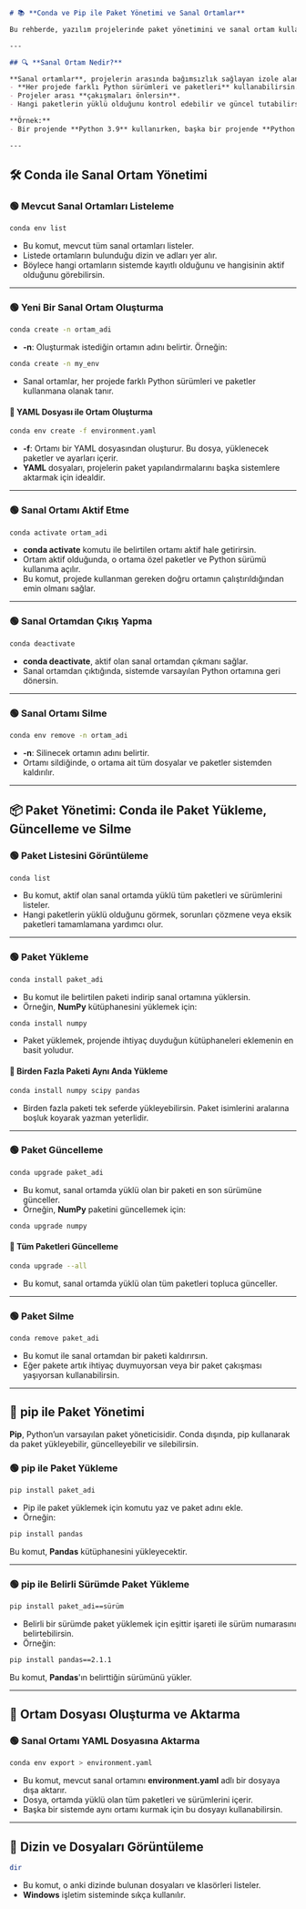 ```md
# 📚 **Conda ve Pip ile Paket Yönetimi ve Sanal Ortamlar**

Bu rehberde, yazılım projelerinde paket yönetimini ve sanal ortam kullanımını öğrenip ustalaşacaksın. **Conda** ve **Pip** komutları detaylandırılarak açıklanmıştır. Sanal ortamlar, her projeye özel bağımsız çalışma alanları sağlar. İşte bu süreçte ihtiyacın olan her şey:

---

## 🔍 **Sanal Ortam Nedir?**

**Sanal ortamlar**, projelerin arasında bağımsızlık sağlayan izole alanlardır. Bu sayede:
- **Her projede farklı Python sürümleri ve paketleri** kullanabilirsin.
- Projeler arası **çakışmaları önlersin**.
- Hangi paketlerin yüklü olduğunu kontrol edebilir ve güncel tutabilirsin.

**Örnek:** 
- Bir projende **Python 3.9** kullanırken, başka bir projende **Python 3.7** kullanmak sanal ortamlarla mümkündür.

---
```


## 🛠️ **Conda ile Sanal Ortam Yönetimi**

### 🟢 **Mevcut Sanal Ortamları Listeleme**
```bash
conda env list
```
- Bu komut, mevcut tüm sanal ortamları listeler.
- Listede ortamların bulunduğu dizin ve adları yer alır.
- Böylece hangi ortamların sistemde kayıtlı olduğunu ve hangisinin aktif olduğunu görebilirsin.

---

### 🟢 **Yeni Bir Sanal Ortam Oluşturma**
```bash
conda create -n ortam_adi
```
- **-n**: Oluşturmak istediğin ortamın adını belirtir. Örneğin: 
```bash
conda create -n my_env
```
- Sanal ortamlar, her projede farklı Python sürümleri ve paketler kullanmana olanak tanır.

#### 📄 **YAML Dosyası ile Ortam Oluşturma**
```bash
conda env create -f environment.yaml
```
- **-f**: Ortamı bir YAML dosyasından oluşturur. Bu dosya, yüklenecek paketler ve ayarları içerir.
- **YAML** dosyaları, projelerin paket yapılandırmalarını başka sistemlere aktarmak için idealdir.

---

### 🟢 **Sanal Ortamı Aktif Etme**
```bash
conda activate ortam_adi
```
- **conda activate** komutu ile belirtilen ortamı aktif hale getirirsin.
- Ortam aktif olduğunda, o ortama özel paketler ve Python sürümü kullanıma açılır.
- Bu komut, projede kullanman gereken doğru ortamın çalıştırıldığından emin olmanı sağlar.

---

### 🟢 **Sanal Ortamdan Çıkış Yapma**
```bash
conda deactivate
```
- **conda deactivate**, aktif olan sanal ortamdan çıkmanı sağlar.
- Sanal ortamdan çıktığında, sistemde varsayılan Python ortamına geri dönersin.

---

### 🟢 **Sanal Ortamı Silme**
```bash
conda env remove -n ortam_adi
```
- **-n**: Silinecek ortamın adını belirtir. 
- Ortamı sildiğinde, o ortama ait tüm dosyalar ve paketler sistemden kaldırılır.

---

## 📦 **Paket Yönetimi: Conda ile Paket Yükleme, Güncelleme ve Silme**

### 🟢 **Paket Listesini Görüntüleme**
```bash
conda list
```
- Bu komut, aktif olan sanal ortamda yüklü tüm paketleri ve sürümlerini listeler.
- Hangi paketlerin yüklü olduğunu görmek, sorunları çözmene veya eksik paketleri tamamlamana yardımcı olur.

---

### 🟢 **Paket Yükleme**
```bash
conda install paket_adi
```
- Bu komut ile belirtilen paketi indirip sanal ortamına yüklersin.
- Örneğin, **NumPy** kütüphanesini yüklemek için:
```bash
conda install numpy
```
- Paket yüklemek, projende ihtiyaç duyduğun kütüphaneleri eklemenin en basit yoludur.

#### 🔹 **Birden Fazla Paketi Aynı Anda Yükleme**
```bash
conda install numpy scipy pandas
```
- Birden fazla paketi tek seferde yükleyebilirsin. Paket isimlerini aralarına boşluk koyarak yazman yeterlidir.

---

### 🟢 **Paket Güncelleme**
```bash
conda upgrade paket_adi
```
- Bu komut, sanal ortamda yüklü olan bir paketi en son sürümüne günceller. 
- Örneğin, **NumPy** paketini güncellemek için:
```bash
conda upgrade numpy
```

#### 🔹 **Tüm Paketleri Güncelleme**
```bash
conda upgrade --all
```
- Bu komut, sanal ortamda yüklü olan tüm paketleri topluca günceller.

---

### 🟢 **Paket Silme**
```bash
conda remove paket_adi
```
- Bu komut ile sanal ortamdan bir paketi kaldırırsın.
- Eğer pakete artık ihtiyaç duymuyorsan veya bir paket çakışması yaşıyorsan kullanabilirsin.

---

## 🐍 **pip ile Paket Yönetimi**

**Pip**, Python’un varsayılan paket yöneticisidir. Conda dışında, pip kullanarak da paket yükleyebilir, güncelleyebilir ve silebilirsin.

### 🟢 **pip ile Paket Yükleme**
```bash
pip install paket_adi
```
- Pip ile paket yüklemek için komutu yaz ve paket adını ekle.
- Örneğin:
```bash
pip install pandas
```
Bu komut, **Pandas** kütüphanesini yükleyecektir.

---

### 🟢 **pip ile Belirli Sürümde Paket Yükleme**
```bash
pip install paket_adi==sürüm
```
- Belirli bir sürümde paket yüklemek için eşittir işareti ile sürüm numarasını belirtebilirsin.
- Örneğin:
```bash
pip install pandas==2.1.1
```
Bu komut, **Pandas**'ın belirttiğin sürümünü yükler.

---

## 🔧 **Ortam Dosyası Oluşturma ve Aktarma**

### 🟢 **Sanal Ortamı YAML Dosyasına Aktarma**
```bash
conda env export > environment.yaml
```
- Bu komut, mevcut sanal ortamını **environment.yaml** adlı bir dosyaya dışa aktarır.
- Dosya, ortamda yüklü olan tüm paketleri ve sürümlerini içerir.
- Başka bir sistemde aynı ortamı kurmak için bu dosyayı kullanabilirsin.

---

## 📂 **Dizin ve Dosyaları Görüntüleme**
```bash
dir
```
- Bu komut, o anki dizinde bulunan dosyaları ve klasörleri listeler.
- **Windows** işletim sisteminde sıkça kullanılır.
```
